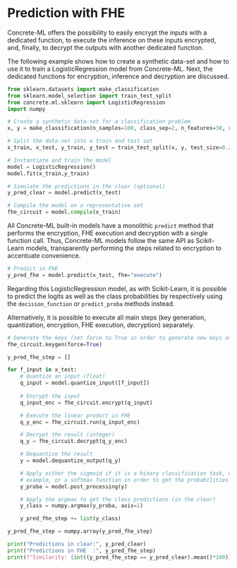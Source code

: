 # Prediction with FHE

Concrete-ML offers the possibility to easily encrypt the inputs with a dedicated function, to execute
the inference on these inputs encrypted, and, finally, to decrypt the outputs with another dedicated function.

The following example shows how to create a synthetic data-set and how to use it
to train a LogisticRegression model from Concrete-ML.
Next, the dedicated functions for encryption, inference and decryption are discussed.

```python
from sklearn.datasets import make_classification
from sklearn.model_selection import train_test_split
from concrete.ml.sklearn import LogisticRegression
import numpy

# Create a synthetic data-set for a classification problem
x, y = make_classification(n_samples=100, class_sep=2, n_features=30, random_state=42)

# Split the data-set into a train and test set
x_train, x_test, y_train, y_test = train_test_split(x, y, test_size=0.2, random_state=42)

# Instantiate and train the model
model = LogisticRegression()
model.fit(x_train,y_train)

# Simulate the predictions in the clear (optional)
y_pred_clear = model.predict(x_test)

# Compile the model on a representative set
fhe_circuit = model.compile(x_train)
```

All Concrete-ML built-in models have a monolithic `predict` method that performs the encryption, FHE execution and decryption with a single function call.
Thus, Concrete-ML models follow the same API as Scikit-Learn models, transparently performing the steps related to encryption to accentuate convenience.

<!--pytest-codeblocks:cont-->

```python
# Predict in FHE
y_pred_fhe = model.predict(x_test, fhe="execute")
```

Regarding this LogisticRegression model, as with Scikit-Learn, it is possible to predict the logits as well as the class probabilities by respectively using the `decision_function` or `predict_proba` methods instead.

Alternatively, it is possible to execute all main steps (key generation, quantization, encryption, FHE execution, decryption) separately.

<!--pytest-codeblocks:cont-->

```python
# Generate the keys (set force to True in order to generate new keys at each execution)
fhe_circuit.keygen(force=True)

y_pred_fhe_step = []

for f_input in x_test:
    # Quantize an input (float)
    q_input = model.quantize_input([f_input])
    
    # Encrypt the input
    q_input_enc = fhe_circuit.encrypt(q_input)

    # Execute the linear product in FHE 
    q_y_enc = fhe_circuit.run(q_input_enc)

    # Decrypt the result (integer)
    q_y = fhe_circuit.decrypt(q_y_enc)

    # Dequantize the result
    y = model.dequantize_output(q_y)

    # Apply either the sigmoid if it is a binary classification task, which is the case in this 
    # example, or a softmax function in order to get the probabilities (in the clear)
    y_proba = model.post_processing(y)

    # Apply the argmax to get the class predictions (in the clear)
    y_class = numpy.argmax(y_proba, axis=1)

    y_pred_fhe_step += list(y_class)

y_pred_fhe_step = numpy.array(y_pred_fhe_step)

print("Predictions in clear:", y_pred_clear)
print("Predictions in FHE  :", y_pred_fhe_step)
print(f"Similarity: {int((y_pred_fhe_step == y_pred_clear).mean()*100)}%")
```
